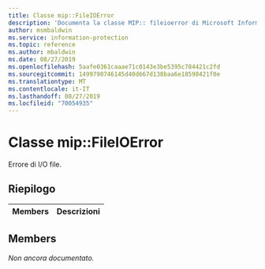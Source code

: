 ```yaml
---
title: Classe mip::FileIOError
description: 'Documenta la classe MIP:: fileioerror di Microsoft Information Protection (MIP) SDK.'
author: msmbaldwin
ms.service: information-protection
ms.topic: reference
ms.author: mbaldwin
ms.date: 08/27/2019
ms.openlocfilehash: 5aafe0361caaae71c0143e3be5395c784421c2fd
ms.sourcegitcommit: 1499790746145d40d667d138baa6e18598421f0e
ms.translationtype: MT
ms.contentlocale: it-IT
ms.lasthandoff: 08/27/2019
ms.locfileid: "70054935"
---
```

# <a name="class-mipfileioerror"></a>Classe mip::FileIOError 
Errore di I/O file.
  
## <a name="summary"></a>Riepilogo
 Members                        | Descrizioni                                
--------------------------------|---------------------------------------------
  
## <a name="members"></a>Members
_Non ancora documentato._
